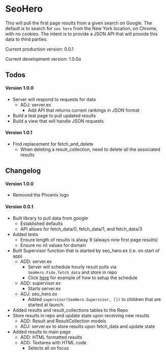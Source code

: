 # SeoHero

This will pull the first page results from a given search on Google. The default is to search for `seo hero` from the New York location, on Chrome, with no cookies. The intent is to provide a JSON API that will provide this data to third parties.

Current production version: 0.0.1

Current development version: 1.0.0a

## Todos

#### Version 1.0.0

- Server will respond to requests for data
  - ADJ: server.ex
    - Add API that returns current rankings in JSON format
- Build a test page to pull updated results
- Build a view that will handle JSON requests

#### Version 1.0.1

- Find replacement for fetch_and_delete
  - When deleting a result_collection, need to delete all the associated results

## Changelog

#### Version 1.0.0

- Removed the Phoenix logo

#### Version 0.0.1

- Built library to pull data from google
  - Established defaults
  - API allows for fetch_data/0, fetch_data/1, and fetch_data/3
- Added tests
  - Ensure length of results is alway 9 (always nine first page results)
  - Ensure no nil values for domain
- Built Supervisor function that is started by seo_hero.ex (i.e. on start of app)
  - ADD: server.ex
    - Server will schedule hourly result pulls via `SeoHero.Fido.fetch_data` and store in repo
    - Click [here](http://stackoverflow.com/questions/32085258/how-to-run-some-code-every-few-hours-in-phoenix-framework) for example of how to setup the schedule
  - ADD: supervisor.ex
    - Starts server.ex
  - ADJ: seo_hero.ex
    - Added `supervisor(SeoHero.Supervisor, [])` to children that are started at launch.
- Added results and result_collections tables to the Repo
- Store results in repo and update state upon receiving new results
  - ADD: Result and ResultCollection models
  - ADJ: server.ex to store results upon fetch_data and update state
- Added results to main page
  - ADD: HTML formatted results
  - ADD: Textarea with HTML code
    - Selects all on focus
